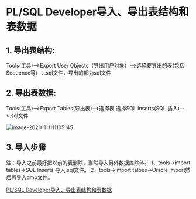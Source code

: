 # PL/SQL Developer导入、导出表结构和表数据

## 1. 导出表结构:

Tools(工具)-->Export User Objects（导出用户对象）-->选择要导出的表(包括Sequence等)-->.sql文件，导出的都为sql文件

## 2. 导出表数据:

Tools(工具)-->Export Tables(导出表)-->选择表,选择SQL Inserts(SQL 插入)-->.sql文件

![image-20201111111105145](https://abelsun-1256449468.cos.ap-beijing.myqcloud.com/image/image-20201111111105145.png)

## 3. 导入步骤

注：导入之前最好把以前的表删除，当然导入另外数据库除外。
1、tools->import tables->SQL Inserts 导入.sql文件。
2、tools->import talbes->Oracle Import然后再导入dmp文件。



[PL/SQL Developer导入、导出表结构和表数据](https://www.jianshu.com/p/3e051d36c4bd)

